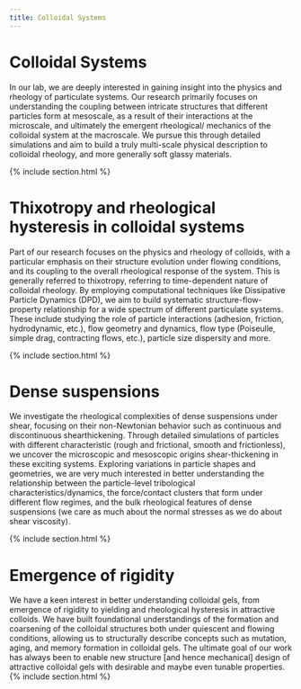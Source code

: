 ```yaml
---
title: Colloidal Systems
---
```


# <i class="fas colloids"></i>Colloidal Systems

<!--
{%
  include feature.html
  image="images/research_topics/colloids-long.png"
%}
-->

In our lab, we are deeply interested in gaining insight into the physics and rheology of
particulate systems. Our research primarily focuses on understanding the coupling
between intricate structures that different particles form at mesoscale, as a result of
their interactions at the microscale, and ultimately the emergent rheological/
mechanics of the colloidal system at the macroscale. We pursue this through detailed
simulations and aim to build a truly multi-scale physical description to colloidal rheology,
and more generally soft glassy materials.


{% include section.html %}

# Thixotropy and rheological hysteresis in colloidal systems


Part of our research focuses on the physics and rheology of colloids, with a particular emphasis on their structure evolution under flowing conditions, and its coupling to the overall rheological response of the system. This is generally referred to thixotropy, referring to time-dependent nature of colloidal rheology. By employing computational techniques like Dissipative Particle Dynamics (DPD), we aim to build systematic structure-flow-property relationship for a wide spectrum of different particulate systems. These include studying the role of particle interactions (adhesion, friction, hydrodynamic, etc.), flow geometry and dynamics, flow type (Poiseulle, simple drag, contracting flows, etc.), particle size dispersity and more. 

{% include section.html %}

# Dense suspensions

We investigate the rheological complexities of dense suspensions under shear, focusing on their non-Newtonian behavior such as continuous and discontinuous shearthickening. Through detailed simulations of particles with different characteristic (rough and frictional, smooth and frictionless), we uncover the microscopic and mesoscopic origins shear-thickening in these exciting systems. Exploring variations in particle shapes and geometries, we are very much interested in better understanding the relationship between the particle-level tribological characteristics/dynamics, the force/contact clusters that form under different flow regimes, and the bulk rheological features of dense suspensions (we care as much about the normal stresses as we do about shear viscosity). 

{% include section.html %}
# Emergence of rigidity

We have a keen interest in better understanding colloidal gels, from emergence of rigidity to yielding and rheological hysteresis in attractive colloids. We have built foundational understandings of the formation and coarsening of the colloidal structures both under quiescent and flowing conditions, allowing us to structurally describe concepts such as mutation, aging, and memory formation in colloidal gels. The ultimate goal of our work has always been to enable new structure [and hence mechanical] design of attractive colloidal gels with desirable and maybe even tunable properties.
{% include section.html %}



